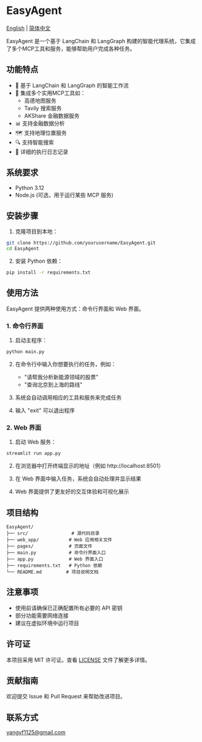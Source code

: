 # EasyAgent

[English](README.md) | [简体中文](README_ZH.md)

EasyAgent 是一个基于 LangChain 和 LangGraph 构建的智能代理系统，它集成了多个MCP工具和服务，能够帮助用户完成各种任务。

## 功能特点

- 🤖 基于 LangChain 和 LangGraph 的智能工作流
- 🔧 集成多个实用MCP工具如：
  - 高德地图服务
  - Tavily 搜索服务
  - AKShare 金融数据服务
- 📊 支持金融数据分析
- 🗺️ 支持地理位置服务
- 🔍 支持智能搜索
- 📝 详细的执行日志记录

## 系统要求

- Python 3.12
- Node.js (可选，用于运行某些 MCP 服务)

## 安装步骤

1. 克隆项目到本地：
```bash
git clone https://github.com/yourusername/EasyAgent.git
cd EasyAgent
```

2. 安装 Python 依赖：
```bash
pip install -r requirements.txt
```

## 使用方法

EasyAgent 提供两种使用方式：命令行界面和 Web 界面。

### 1. 命令行界面

1. 启动主程序：
```bash
python main.py
```

2. 在命令行中输入你想要执行的任务，例如：
   - "请帮我分析新能源领域的股票"
   - "查询北京到上海的路线"

3. 系统会自动调用相应的工具和服务来完成任务

4. 输入 "exit" 可以退出程序

### 2. Web 界面

1. 启动 Web 服务：
```bash
streamlit run app.py
```

2. 在浏览器中打开终端显示的地址（例如 http://localhost:8501）

3. 在 Web 界面中输入任务，系统会自动处理并显示结果

4. Web 界面提供了更友好的交互体验和可视化展示

## 项目结构

```
EasyAgent/
├── src/                # 源代码目录
├── web_app/           # Web 应用相关文件
├── pages/             # 页面文件
├── main.py            # 命令行界面入口
├── app.py             # Web 界面入口
├── requirements.txt   # Python 依赖
└── README.md         # 项目说明文档
```

## 注意事项

- 使用前请确保已正确配置所有必要的 API 密钥
- 部分功能需要网络连接
- 建议在虚拟环境中运行项目

## 许可证

本项目采用 MIT 许可证。查看 [LICENSE](LICENSE) 文件了解更多详情。

## 贡献指南

欢迎提交 Issue 和 Pull Request 来帮助改进项目。

## 联系方式

yangyf1125@gmail.com

